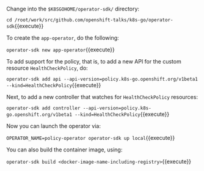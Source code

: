 Change into the `$K8SGOHOME/operator-sdk/` directory:

`cd /root/work/src/github.com/openshift-talks/k8s-go/operator-sdk`{{execute}}

To create the `app-operator`, do the following:

`operator-sdk new app-operator`{{execute}}

To add support for the policy, that is, to add a new API for the custom resource `HealthCheckPolicy`, do:

`operator-sdk add api --api-version=policy.k8s-go.openshift.org/v1beta1 --kind=HealthCheckPolicy`{{execute}}

Next, to add a new controller that watches for `HealthCheckPolicy` resources:

`operator-sdk add controller --api-version=policy.k8s-go.openshift.org/v1beta1 --kind=HealthCheckPolicy`{{execute}}

Now you can launch the operator via:

`OPERATOR_NAME=policy-operator operator-sdk up local`{{execute}}

You can also build the container image, using:

`operator-sdk build <docker-image-name-including-registry>`{{execute}}